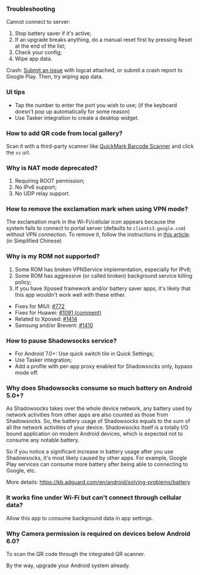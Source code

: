 ### Troubleshooting

Cannot connect to server:

1. Stop battery saver if it's active;
2. If an upgrade breaks anything, do a manual reset first by pressing Reset at the end of the list;
3. Check your config;
4. Wipe app data.

Crash: [Submit an issue](https://github.com/shadowsocks/shadowsocks-android/issues/new) with logcat attached, or submit a crash report to Google Play. Then, try wiping app data.

### UI tips

* Tap the number to enter the port you wish to use; (if the keyboard doesn't pop up automatically for some reason)
* Use Tasker integration to create a desktop widget.

### How to add QR code from local gallery?

Scan it with a third-party scanner like [QuickMark Barcode Scanner](https://play.google.com/store/apps/details?id=tw.com.quickmark) and click the `ss` url.


### Why is NAT mode deprecated?

1. Requiring ROOT permission;
2. No IPv6 support;
3. No UDP relay support.

### How to remove the exclamation mark when using VPN mode?

The exclamation mark in the Wi-Fi/cellular icon appears because the system fails to connect to portal server (defaults to `clients3.google.com`) without VPN connection. To remove it, follow the instructions in [this article](https://www.noisyfox.cn/45.html). (in Simplified Chinese)

### Why is my ROM not supported?

1. Some ROM has broken VPNService implementation, especially for IPv6;
2. Some ROM has aggressive (or called broken) background service killing policy;
3. If you have Xposed framework and/or battery saver apps, it's likely that this app wouldn't work well with these either.

* Fixes for MIUI: [#772](https://github.com/shadowsocks/shadowsocks-android/issues/772)
* Fixes for Huawei: [#1091 (comment)](https://github.com/shadowsocks/shadowsocks-android/issues/1091#issuecomment-276949836)
* Related to Xposed: [#1414](https://github.com/shadowsocks/shadowsocks-android/issues/1414)
* Samsung and/or Brevent: [#1410](https://github.com/shadowsocks/shadowsocks-android/issues/1410)

### How to pause Shadowsocks service?

* For Android 7.0+: Use quick switch tile in Quick Settings;
* Use Tasker integration;
* Add a profile with per-app proxy enabled for Shadowsocks only, bypass mode off.

### Why does Shadowsocks consume so much battery on Android 5.0+?

As Shadowsocks takes over the whole device network, any battery used by network activities from other apps are also counted as those from Shadowsocks. So, the battery usage of Shadowsocks equals to the sum of all the network activities of your device. Shadowsocks itself is a totally I/O bound application on modern Android devices, which is expected not to consume any notable battery.

So if you notice a significant increase in battery usage after you use Shadowsocks, it's most likely caused by other apps. For example, Google Play services can consume more battery after being able to connecting to Google, etc.

More details: https://kb.adguard.com/en/android/solving-problems/battery

### It works fine under Wi-Fi but can't connect through cellular data?

Allow this app to consume background data in app settings.

### Why Camera permission is required on devices below Android 6.0?

To scan the QR code through the integrated QR scanner.

By the way, upgrade your Android system already.

